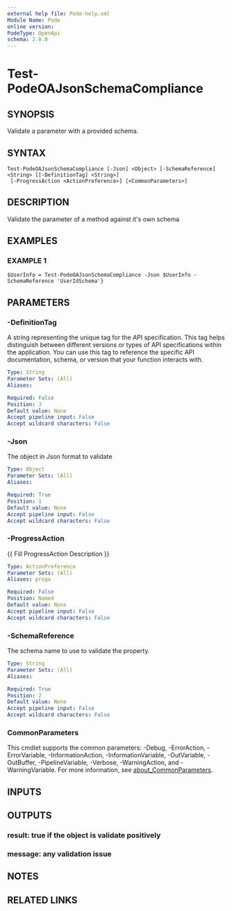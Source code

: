 ```yaml
---
external help file: Pode-help.xml
Module Name: Pode
online version:
PodeType: OpenApi
schema: 2.0.0
---
```


# Test-PodeOAJsonSchemaCompliance

## SYNOPSIS
Validate a parameter with a provided schema.

## SYNTAX

```
Test-PodeOAJsonSchemaCompliance [-Json] <Object> [-SchemaReference] <String> [[-DefinitionTag] <String>]
 [-ProgressAction <ActionPreference>] [<CommonParameters>]
```

## DESCRIPTION
Validate the parameter of a method against it's own schema

## EXAMPLES

### EXAMPLE 1
```
$UserInfo = Test-PodeOAJsonSchemaCompliance -Json $UserInfo -SchemaReference 'UserIdSchema'}
```

## PARAMETERS

### -DefinitionTag
A string representing the unique tag for the API specification.
This tag helps distinguish between different versions or types of API specifications within the application.
You can use this tag to reference the specific API documentation, schema, or version that your function interacts with.

```yaml
Type: String
Parameter Sets: (All)
Aliases:

Required: False
Position: 3
Default value: None
Accept pipeline input: False
Accept wildcard characters: False
```

### -Json
The object in Json format to validate

```yaml
Type: Object
Parameter Sets: (All)
Aliases:

Required: True
Position: 1
Default value: None
Accept pipeline input: False
Accept wildcard characters: False
```

### -ProgressAction
{{ Fill ProgressAction Description }}

```yaml
Type: ActionPreference
Parameter Sets: (All)
Aliases: proga

Required: False
Position: Named
Default value: None
Accept pipeline input: False
Accept wildcard characters: False
```

### -SchemaReference
The schema name to use to validate the property.

```yaml
Type: String
Parameter Sets: (All)
Aliases:

Required: True
Position: 2
Default value: None
Accept pipeline input: False
Accept wildcard characters: False
```

### CommonParameters
This cmdlet supports the common parameters: -Debug, -ErrorAction, -ErrorVariable, -InformationAction, -InformationVariable, -OutVariable, -OutBuffer, -PipelineVariable, -Verbose, -WarningAction, and -WarningVariable. For more information, see [about_CommonParameters](http://go.microsoft.com/fwlink/?LinkID=113216).

## INPUTS

## OUTPUTS

### result: true if the object is validate positively
### message: any validation issue
## NOTES

## RELATED LINKS
